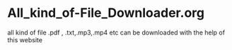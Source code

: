 # All_kind_of-File_Downloader.org
all kind of file .pdf , .txt,.mp3,.mp4 etc can be downloaded with the help of this website
